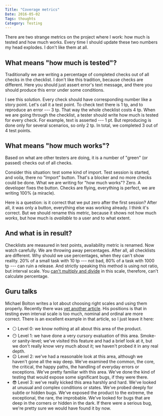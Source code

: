 ```yaml
---
Title: "Coverage metrics"
Date: 2016-05-02
Tags: thoughts
Category: Testing
---
```


There are two strange metrics on the project where I work: how much is tested and how much works. Every time I should update these two numbers my head explodes. I don't like them at all.

## What means "how much is tested"?
Traditionally we are writing a percentage of completed checks out of all checks in the checklist. I don't like this tradition, because checks are different. Here you should just assert error's text message, and there you should produce this error under some conditions.

I see this solution. Every check should have corresponding number like a story point. Let's call it a test point. To check text there is 1 tp, and to reproduce an error --- 3 tp. That way the whole checklist costs 4 tp. When we are going through the checklist, a tester should write how much is tested for every check. For example, text is asserted --- 1 pt. But reproducing is done only for several scenarios, so only 2 tp. In total, we completed 3 out of 4 test points.

## What means "how much works"?
Based on what are other testers are doing, it is a number of "green" (or passed) checks out of all checks.

Consider this situation: test some kind of import. Test session is started, and voila, there no "Import" button. That's a blocker and no more checks could be done. What we are writing for "how much works"? Zero. A developer fixes the button. Checks are flying, everything is perfect, we are writing 100% (a miracle).

Here is a question: is it correct that we put zero after the first session? After all, it was only a button, everything else was working already. I think it's correct. But we should rename this metric, because it shows not how much *works*, but how much is *available* to a user and to what extent.

## And what is in result?
Checklists are measured in test points, availability metric is renamed. Now watch carefully. We are throwing away percentages. After all, all checklists are different. Why should we use percentages, when they can't show reality. 20% of a small task with 10 tp --- not bad, 80% of a task with 1000 tp --- can ruin a release. And strictly speaking this method is using not ratio, but interval scale. You [can't multiply and divide](https://en.wikipedia.org/wiki/Level_of_measurement) in this scale, therefore, can't calculate percentage.

## Guru talks

Michael Bolton writes a lot about choosing right scales and using them properly. Recently there was [yet another article](http://www.developsense.com/blog/2016/04/is-there-a-simple-coverage-metric/). His positions is that in testing even interval scale is too much, nominal and ordinal are more correct. There is an excellent example in that article, so I just leave it here:

* :white_circle: Level 0: we know nothing at all about this area of the product.
* :no_mouth: Level 1: we have done a very cursory evaluation of this area. Smoke- or sanity-level; we've visited this feature and had a brief look at it, but we don't really know very much about it; we haven't probed it in any real depth.
* :neutral_face: Level 2: we've had a reasonable look at this area, although we haven't gone all the way deep. We've examined the common, the core, the critical, the happy paths, the handling of everyday errors or exceptions. We've pretty familiar with this area. We've done the kind of testing that would expose some significant bugs, if they were there.
* :sunglasses: Level 3: we've really kicked this area harshly and hard. We've looked at unusual and complex conditions or states. We've probed deeply for subtle or hidden bugs. We've exposed the product to the extreme, the exceptional, the rare, the improbable. We've looked for bugs that are deep in the corners or hidden in the dark. If there were a serious bug, we're pretty sure we would have found it by now.
